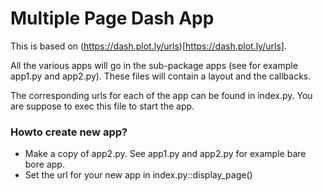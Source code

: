 # Multiple Page Dash App

This is based on (https://dash.plot.ly/urls)[https://dash.plot.ly/urls].

All the various apps will go in the sub-package apps (see for example app1.py and app2.py).
These files will contain a layout and the callbacks.

The corresponding urls for each of the app can be found in index.py. You are
suppose to exec this file to start the app.


### Howto create new app?
- Make a copy of app2.py. See app1.py and app2.py for example bare bore app.
- Set the url for your new app in index.py::display_page()
